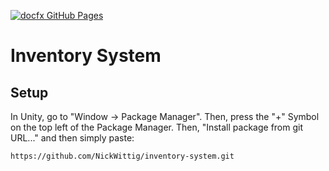 [![docfx GitHub Pages](https://github.com/NickWittig/inventory-system/actions/workflows/deploy-pages.yml/badge.svg)](https://github.com/NickWittig/inventory-system/actions/workflows/deploy-pages.yml)

# Inventory System

## Setup

In Unity, go to "Window -> Package Manager". Then, press the "+" Symbol on the top left of the Package Manager.
Then, "Install package from git URL..." and then simply paste:

```
https://github.com/NickWittig/inventory-system.git
```
